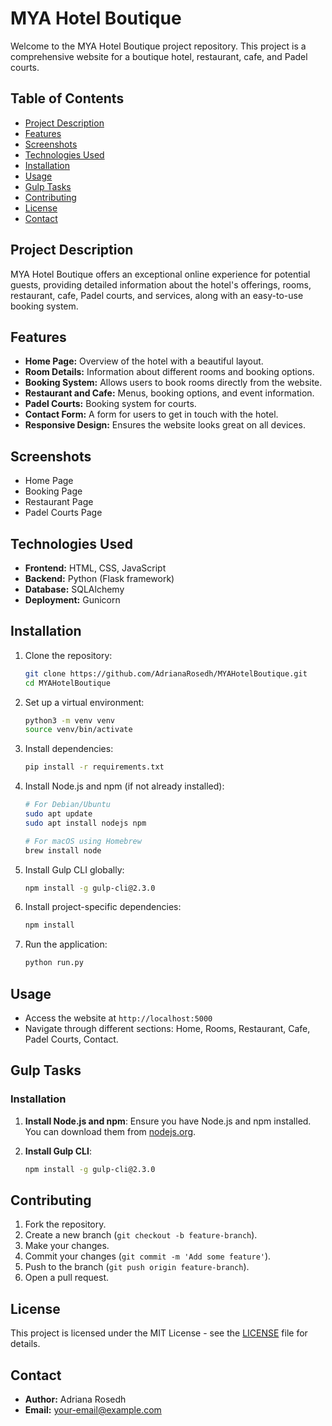 # MYA Hotel Boutique

Welcome to the MYA Hotel Boutique project repository. This project is a comprehensive website for a boutique hotel, restaurant, cafe, and Padel courts.

## Table of Contents

- [Project Description](#project-description)
- [Features](#features)
- [Screenshots](#screenshots)
- [Technologies Used](#technologies-used)
- [Installation](#installation)
- [Usage](#usage)
- [Gulp Tasks](#gulp-tasks)
- [Contributing](#contributing)
- [License](#license)
- [Contact](#contact)

## Project Description

MYA Hotel Boutique offers an exceptional online experience for potential guests, providing detailed information about the hotel's offerings, rooms, restaurant, cafe, Padel courts, and services, along with an easy-to-use booking system.

## Features

- **Home Page:** Overview of the hotel with a beautiful layout.
- **Room Details:** Information about different rooms and booking options.
- **Booking System:** Allows users to book rooms directly from the website.
- **Restaurant and Cafe:** Menus, booking options, and event information.
- **Padel Courts:** Booking system for courts.
- **Contact Form:** A form for users to get in touch with the hotel.
- **Responsive Design:** Ensures the website looks great on all devices.

## Screenshots

- Home Page
- Booking Page
- Restaurant Page
- Padel Courts Page

## Technologies Used

- **Frontend:** HTML, CSS, JavaScript
- **Backend:** Python (Flask framework)
- **Database:** SQLAlchemy
- **Deployment:** Gunicorn

## Installation

1. Clone the repository:
    ```bash
    git clone https://github.com/AdrianaRosedh/MYAHotelBoutique.git
    cd MYAHotelBoutique
    ```

2. Set up a virtual environment:
    ```bash
    python3 -m venv venv
    source venv/bin/activate
    ```

3. Install dependencies:
    ```bash
    pip install -r requirements.txt
    ```

4. Install Node.js and npm (if not already installed):
    ```bash
    # For Debian/Ubuntu
    sudo apt update
    sudo apt install nodejs npm

    # For macOS using Homebrew
    brew install node
    ```

5. Install Gulp CLI globally:
    ```bash
    npm install -g gulp-cli@2.3.0
    ```

6. Install project-specific dependencies:
    ```bash
    npm install
    ```

7. Run the application:
    ```bash
    python run.py
    ```

## Usage

- Access the website at `http://localhost:5000`
- Navigate through different sections: Home, Rooms, Restaurant, Cafe, Padel Courts, Contact.

## Gulp Tasks

### Installation

1. **Install Node.js and npm**:
   Ensure you have Node.js and npm installed. You can download them from [nodejs.org](https://nodejs.org/).

2. **Install Gulp CLI**:
   ```bash
   npm install -g gulp-cli@2.3.0

## Contributing

1. Fork the repository.
2. Create a new branch (`git checkout -b feature-branch`).
3. Make your changes.
4. Commit your changes (`git commit -m 'Add some feature'`).
5. Push to the branch (`git push origin feature-branch`).
6. Open a pull request.

## License

This project is licensed under the MIT License - see the [LICENSE](LICENSE) file for details.

## Contact

- **Author:** Adriana Rosedh
- **Email:** [your-email@example.com](mailto:your-email@example.com)
